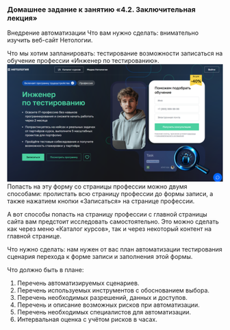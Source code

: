 ### Домашнее задание к занятию «4.2. Заключительная лекция»

Внедрение автоматизации
Что вам нужно сделать: внимательно изучить веб-сайт Нетологии.

Что мы хотим запланировать: тестирование возможности записаться на обучение профессии «Инженер по тестированию».
![img.png](img.png)
Попасть на эту форму со страницы профессии можно двумя способами: пролистать всю страницу профессии до формы записи, а также нажатием кнопки «Записаться» на странице профессии.

А вот способы попасть на страницу профессии с главной страницы сайта вам предстоит исследовать самостоятельно. Это можно сделать как через меню «Каталог курсов», так и через некоторый контент на главной странице.

Что нужно сделать: нам нужен от вас план автоматизации тестирования сценария перехода к форме записи и заполнения этой формы.

Что должно быть в плане:
1. Перечень автоматизируемых сценариев.
2. Перечень используемых инструментов с обоснованием выбора.
3. Перечень необходимых разрешений, данных и доступов.
4. Перечень и описание возможных рисков при автоматизации.
5. Перечень необходимых специалистов для автоматизации.
6. Интервальная оценка с учётом рисков в часах.